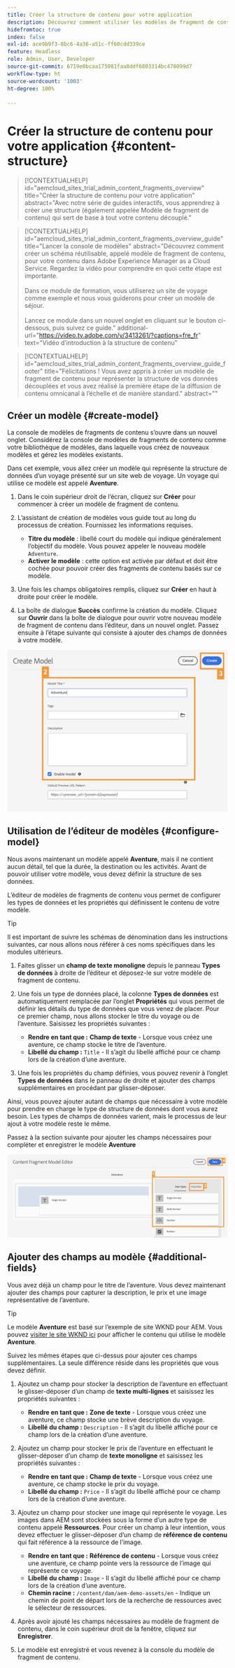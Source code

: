 ```yaml
---
title: Créer la structure de contenu pour votre application
description: Découvrez comment utiliser les modèles de fragment de contenu d’AEM pour créer votre structure de contenu, qui sert de base à votre contenu découplé.
hidefromtoc: true
index: false
exl-id: ace9b9f3-8bc6-4a36-a51c-ff60cdd339ce
feature: Headless
role: Admin, User, Developer
source-git-commit: 6719e0bcaa175081faa8ddf6803314bc478099d7
workflow-type: ht
source-wordcount: '1003'
ht-degree: 100%

---
```



# Créer la structure de contenu pour votre application {#content-structure}

>[!CONTEXTUALHELP]
>id="aemcloud_sites_trial_admin_content_fragments_overview"
>title="Créer la structure de contenu pour votre application"
>abstract="Avec notre série de guides interactifs, vous apprendrez à créer une structure (également appelée Modèle de fragment de contenu) qui sert de base à tout votre contenu découplé."

>[!CONTEXTUALHELP]
>id="aemcloud_sites_trial_admin_content_fragments_overview_guide"
>title="Lancer la console de modèles"
>abstract="Découvrez comment créer un schéma réutilisable, appelé modèle de fragment de contenu, pour votre contenu dans Adobe Experience Manager as a Cloud Service. Regardez la vidéo pour comprendre en quoi cette étape est importante. <br><br>Dans ce module de formation, vous utiliserez un site de voyage comme exemple et nous vous guiderons pour créer un modèle de séjour.<br><br>Lancez ce module dans un nouvel onglet en cliquant sur le bouton ci-dessous, puis suivez ce guide."
>additional-url="https://video.tv.adobe.com/v/3413261/?captions=fre_fr" text="Vidéo d’introduction à la structure de contenu"

>[!CONTEXTUALHELP]
>id="aemcloud_sites_trial_admin_content_fragments_overview_guide_footer"
>title="Félicitations ! Vous avez appris à créer un modèle de fragment de contenu pour représenter la structure de vos données découplées et vous avez réalisé la première étape de la diffusion de contenu omnicanal à l’échelle et de manière standard."
>abstract=""

## Créer un modèle {#create-model}

La console de modèles de fragments de contenu s’ouvre dans un nouvel onglet. Considérez la console de modèles de fragments de contenu comme votre bibliothèque de modèles, dans laquelle vous créez de nouveaux modèles et gérez les modèles existants.

Dans cet exemple, vous allez créer un modèle qui représente la structure de données d’un voyage présenté sur un site web de voyage. Un voyage qui utilise ce modèle est appelé **Aventure**.

1. Dans le coin supérieur droit de l’écran, cliquez sur **Créer** pour commencer à créer un modèle de fragment de contenu.

1. L’assistant de création de modèles vous guide tout au long du processus de création. Fournissez les informations requises.

   * **Titre du modèle** : libellé court du modèle qui indique généralement l’objectif du modèle. Vous pouvez appeler le nouveau modèle `Adventure`.
   * **Activer le modèle** : cette option est activée par défaut et doit être cochée pour pouvoir créer des fragments de contenu basés sur ce modèle.

1. Une fois les champs obligatoires remplis, cliquez sur **Créer** en haut à droite pour créer le modèle.

1. La boîte de dialogue **Succès** confirme la création du modèle. Cliquez sur **Ouvrir** dans la boîte de dialogue pour ouvrir votre nouveau modèle de fragment de contenu dans l’éditeur, dans un nouvel onglet. Passez ensuite à l’étape suivante qui consiste à ajouter des champs de données à votre modèle.

![Étapes 2 et 3 de la création d’un modèle de fragment de contenu](assets/do-not-localize/create-model.png)

## Utilisation de l’éditeur de modèles {#configure-model}

Nous avons maintenant un modèle appelé **Aventure**, mais il ne contient aucun détail, tel que la durée, la destination ou les activités. Avant de pouvoir utiliser votre modèle, vous devez définir la structure de ses données.

L’éditeur de modèles de fragments de contenu vous permet de configurer les types de données et les propriétés qui définissent le contenu de votre modèle.

>[!TIP]
>
>Il est important de suivre les schémas de dénomination dans les instructions suivantes, car nous allons nous référer à ces noms spécifiques dans les modules ultérieurs.

1. Faites glisser un **champ de texte monoligne** depuis le panneau **Types de données** à droite de l’éditeur et déposez-le sur votre modèle de fragment de contenu.

1. Une fois un type de données placé, la colonne **Types de données** est automatiquement remplacée par l’onglet **Propriétés** qui vous permet de définir les détails du type de données que vous venez de placer. Pour ce premier champ, nous allons stocker le titre du voyage ou de l’aventure. Saisissez les propriétés suivantes :

   * **Rendre en tant que :** **Champ de texte** - Lorsque vous créez une aventure, ce champ stocke le titre de l’aventure.
   * **Libellé du champ :** `Title` - Il s’agit du libellé affiché pour ce champ lors de la création d’une aventure.

1. Une fois les propriétés du champ définies, vous pouvez revenir à l’onglet **Types de données** dans le panneau de droite et ajouter des champs supplémentaires en procédant par glisser-déposer.

Ainsi, vous pouvez ajouter autant de champs que nécessaire à votre modèle pour prendre en charge le type de structure de données dont vous aurez besoin. Les types de champs de données varient, mais le processus de leur ajout à votre modèle reste le même.

Passez à la section suivante pour ajouter les champs nécessaires pour compléter et enregistrer le modèle **Aventure**

![Étapes 1, 2 et 3 de l’ajout de champs au modèle.](assets/do-not-localize/define-model-fields.png)

## Ajouter des champs au modèle {#additional-fields}

Vous avez déjà un champ pour le titre de l’aventure. Vous devez maintenant ajouter des champs pour capturer la description, le prix et une image représentative de l’aventure.

>[!TIP]
>
>Le modèle **Aventure** est basé sur l’exemple de site WKND pour AEM. Vous pouvez [visiter le site WKND ici](https://wknd.site/us/en/adventures/yosemite-backpacking.html) pour afficher le contenu qui utilise le modèle **Aventure**.

Suivez les mêmes étapes que ci-dessus pour ajouter ces champs supplémentaires. La seule différence réside dans les propriétés que vous devez définir.

1. Ajoutez un champ pour stocker la description de l’aventure en effectuant le glisser-déposer d’un champ de **texte multi-lignes** et saisissez les propriétés suivantes :

   * **Rendre en tant que :** **Zone de texte** - Lorsque vous créez une aventure, ce champ stocke une brève description du voyage.
   * **Libellé du champ :** `Description` - Il s’agit du libellé affiché pour ce champ lors de la création d’une aventure.

1. Ajoutez un champ pour stocker le prix de l’aventure en effectuant le glisser-déposer d’un champ de **texte monoligne** et saisissez les propriétés suivantes :

   * **Rendre en tant que :** **Champ de texte** - Lorsque vous créez une aventure, ce champ stocke le prix du voyage.
   * **Libellé du champ :** `Price` - Il s’agit du libellé affiché pour ce champ lors de la création d’une aventure.

1. Ajoutez un champ pour stocker une image qui représente le voyage. Les images dans AEM sont stockées sous la forme d’un autre type de contenu appelé **Ressources**. Pour créer un champ à leur intention, vous devez effectuer le glisser-déposer d’un champ de **référence de contenu** qui fait référence à la ressource de l’image.

   * **Rendre en tant que :** **Référence de contenu** - Lorsque vous créez une aventure, ce champ pointe vers la ressource de l’image qui représente ce voyage.
   * **Libellé du champ :** `Image` - Il s’agit du libellé affiché pour ce champ lors de la création d’une aventure.
   * **Chemin racine :** `/content/dam/aem-demo-assets/en` - Indique un chemin de point de départ lors de la recherche de ressources avec le sélecteur de ressources.

1. Après avoir ajouté les champs nécessaires au modèle de fragment de contenu, dans le coin supérieur droit de la fenêtre, cliquez sur **Enregistrer**.

1. Le modèle est enregistré et vous revenez à la console du modèle de fragment de contenu.
